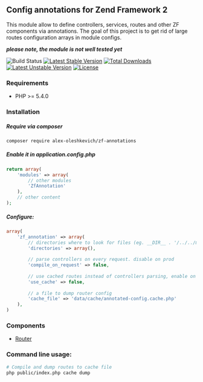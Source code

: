 ## Config annotations for Zend Framework 2

This module allow to define controllers, services, routes and other ZF components via annotations.
The goal of this project is to get rid of large routes configuration arrays in module configs.

***please note, the module is not well tested yet***

![Build Status](https://travis-ci.org/alex-oleshkevich/zf-annotations.svg)
[![Latest Stable Version](https://poser.pugx.org/alex-oleshkevich/zf-annotations/v/stable.svg)](https://packagist.org/packages/alex-oleshkevich/zf-annotations) [![Total Downloads](https://poser.pugx.org/alex-oleshkevich/zf-annotations/downloads.svg)](https://packagist.org/packages/alex-oleshkevich/zf-annotations) [![Latest Unstable Version](https://poser.pugx.org/alex-oleshkevich/zf-annotations/v/unstable.svg)](https://packagist.org/packages/alex-oleshkevich/zf-annotations) [![License](https://poser.pugx.org/alex-oleshkevich/zf-annotations/license.svg)](https://packagist.org/packages/alex-oleshkevich/zf-annotations)


### Requirements
* PHP >= 5.4.0

### Installation
##### Require via composer

```bash
composer require alex-oleshkevich/zf-annotations
```

##### Enable it in application.config.php
```php
return array(
    'modules' => array(
        // other modules
        'ZfAnnotation'
    ),
    // other content
);
```

##### Configure:
```php
array(
    'zf_annotation' => array(
        // directories where to look for files (eg. __DIR__ . '/../../module)
        'directories' => array(),
                             
        // parse controllers on every request. disable on prod
        'compile_on_request' => false,
        
        // use cached routes instead of controllers parsing, enable on prod
        'use_cache' => false,
        
        // a file to dump router config
        'cache_file' => 'data/cache/annotated-config.cache.php'
    ),
)
```

### Components

 * [Router](https://github.com/alex-oleshkevich/zf-annotations/tree/master/docs/router.md)

### Command line usage:
```bash
# Compile and dump routes to cache file
php public/index.php cache dump
```